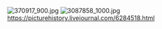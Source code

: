 ![370917_900.jpg](370917_900.jpg)
![3087858_1000.jpg](3087858_1000.jpg)
https://picturehistory.livejournal.com/6284518.html
